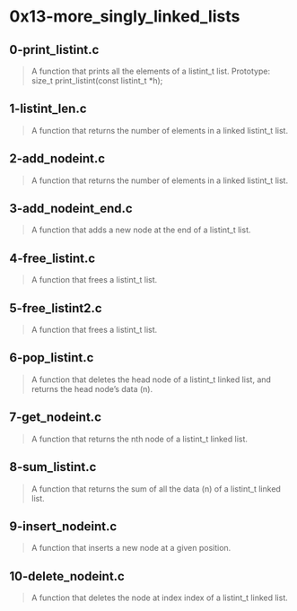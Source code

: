 # 0x13-more_singly_linked_lists

## 0-print_listint.c
> A function that prints all the elements of a listint_t list.
>Prototype: size_t print_listint(const listint_t *h);

## 1-listint_len.c
> A function that returns the number of elements in a linked listint_t list.

## 2-add_nodeint.c
> A function that returns the number of elements in a linked listint_t list.

## 3-add_nodeint_end.c
> A function that adds a new node at the end of a listint_t list.

##  4-free_listint.c
> A function that frees a listint_t list.

## 5-free_listint2.c
> A function that frees a listint_t list.

## 6-pop_listint.c
> A function that deletes the head node of a listint_t linked list, and returns the head node’s data (n).

## 7-get_nodeint.c
> A function that returns the nth node of a listint_t linked list.

## 8-sum_listint.c
> A function that returns the sum of all the data (n) of a listint_t linked list.

## 9-insert_nodeint.c
> A function that inserts a new node at a given position.

## 10-delete_nodeint.c
> A function that deletes the node at index index of a listint_t linked list.
